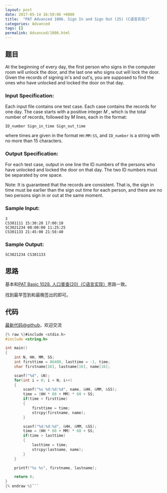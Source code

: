 ```yaml
---
layout: post
date: 2017-05-14 16:59:06 +0800
title:  "PAT Advanced 1006. Sign In and Sign Out (25) (C语言实现)"
categories: Advanced
tags: []
permalink: Advanced/1006.html
---
```


## 题目

At the beginning of every day, the first person who signs in the computer room
will unlock the door, and the last one who signs out will lock the door. Given
the records of signing in's and out's, you are supposed to find the ones who
have unlocked and locked the door on that day.

### Input Specification:

Each input file contains one test case. Each case contains the records for one
day. The case starts with a positive integer $M$ , which is the total number
of records, followed by $M$ lines, each in the format:

    
    
    ID_number Sign_in_time Sign_out_time
    

where times are given in the format `HH:MM:SS`, and `ID_number` is a string
with no more than 15 characters.

### Output Specification:

For each test case, output in one line the ID numbers of the persons who have
unlocked and locked the door on that day. The two ID numbers must be separated
by one space.

Note: It is guaranteed that the records are consistent. That is, the sign in
time must be earlier than the sign out time for each person, and there are no
two persons sign in or out at the same moment.

### Sample Input:

    
    
    3
    CS301111 15:30:28 17:00:10
    SC3021234 08:00:00 11:25:25
    CS301133 21:45:00 21:58:40
    

### Sample Output:

    
    
    SC3021234 CS301133
    



## 思路

基本和[PAT Basic 1028. 人口普查(20)（C语言实现）](http://www.jianshu.com/p/87656a0e7ef7)思路一致。

找到最早签到和最晚签出的即可。

## 代码

[最新代码@github](https://github.com/OliverLew/PAT/blob/master/PATAdvanced/1006.c)，欢迎交流
```c
{% raw %}#include <stdio.h>
#include <string.h>

int main()
{
    int N, HH, MM, SS;
    int firsttime = 86400, lasttime = -1, time;
    char firstname[16], lastname[16], name[16];

    scanf("%d", &N);
    for(int i = 0; i < N; i++)
    {
        scanf("%s %d:%d:%d", name, &HH, &MM, &SS);
        time = (HH * 60 + MM) * 60 + SS;
        if(time < firsttime)
        {
            firsttime = time;
            strcpy(firstname, name);
        }

        scanf("%d:%d:%d", &HH, &MM, &SS);
        time = (HH * 60 + MM) * 60 + SS;
        if(time > lasttime)
        {
            lasttime = time;
            strcpy(lastname, name);
        }
    }

    printf("%s %s", firstname, lastname);

    return 0;
}
{% endraw %}```